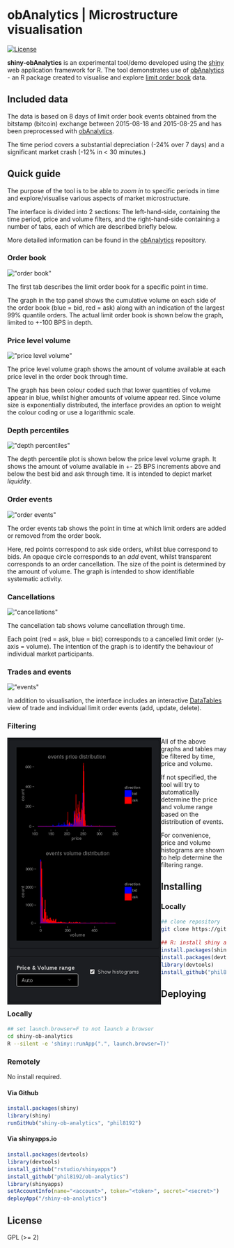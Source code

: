 # obAnalytics | Microstructure visualisation
[![License](http://img.shields.io/badge/license-GPL%20%28%3E=%202%29-brightgreen.svg?style=flat)](http://www.gnu.org/licenses/gpl-2.0.html)

__shiny-obAnalytics__ is an experimental tool/demo developed using the 
[shiny](https://github.com/rstudio/shiny) web application framework for R.
The tool demonstrates use of 
[obAnalytics](https://github.com/phil8192/ob-analytics) - an R package created 
to visualise and explore 
[limit order book](http://parasec.net/transmission/order-book-visualisation/) 
data. 

## Included data
The data is based on 8 days of limit order book events obtained from the 
bitstamp (bitcoin) exchange between 2015-08-18 and 2015-08-25 and has been 
preprocessed with [obAnalytics](https://github.com/phil8192/ob-analytics). 

The time period covers a substantial depreciation (-24% over 7 days) and a 
significant market crash (-12% in < 30 minutes.) 

## Quick guide

The purpose of the tool is to be able to _zoom in_ to specific periods in time
and explore/visualise various aspects of market microstructure. 

The interface is divided into 2 sections: The left-hand-side, containing the 
time period, price and volume filters, and the right-hand-side containing a 
number of tabs, each of which are described briefly below. 

More detailed information can be found in the 
[obAnalytics](https://github.com/phil8192/ob-analytics) repository.

### Order book
!["order book"](https://raw.githubusercontent.com/phil8192/shiny-ob-analytics/master/screens/order-book.png "order book")

The first tab describes the limit order book for a specific point in time. 

The graph in the top panel shows the cumulative volume on each side of the order 
book (blue = bid, red = ask) along with an indication of the largest 99% 
quantile orders. The actual limit order book is shown below the graph, limited
to +-100 BPS in depth.

### Price level volume
!["price level volume"](https://raw.githubusercontent.com/phil8192/shiny-ob-analytics/master/screens/price-level-volume.png "price level volume") 

The price level volume graph shows the amount of volume available at each price
level in the order book through time. 

The graph has been colour coded such that lower quantities of volume appear in 
blue, whilst higher amounts of volume appear red. Since volume size is 
exponentially distributed, the interface provides an option to weight the colour 
coding or use a logarithmic scale.

### Depth percentiles
!["depth percentiles"](https://raw.githubusercontent.com/phil8192/shiny-ob-analytics/master/screens/depth-percentiles.png "depth percentiles")

The depth percentile plot is shown below the price level volume graph. It shows
the amount of volume available in +- 25 BPS increments above and below the best
bid and ask through time. It is intended to depict market _liquidity_.

### Order events
!["order events"](https://raw.githubusercontent.com/phil8192/shiny-ob-analytics/master/screens/order-events.png "order events")

The order events tab shows the point in time at which limit orders are added or
removed from the order book. 

Here, red points correspond to ask side orders, whilst blue correspond to bids. 
An opaque circle corresponds to an _add_ event, whilst transparent corresponds 
to an order cancellation. The size of the point is determined by the amount of 
volume. The graph is intended to show identifiable systematic activity.

### Cancellations
!["cancellations"](https://raw.githubusercontent.com/phil8192/shiny-ob-analytics/master/screens/cancellations.png "cancellations")

The cancellation tab shows volume cancellation through time. 

Each point (red = ask, blue = bid) corresponds to a cancelled limit order 
(y-axis = volume). The intention of the graph is to identify the behaviour of 
individual market participants.

### Trades and events
!["events"](https://raw.githubusercontent.com/phil8192/shiny-ob-analytics/master/screens/events.png "events")

In addition to visualisation, the interface includes an interactive 
[DataTables](https://github.com/DataTables/DataTables) view of trade and 
individual limit order events (add, update, delete). 

### Filtering
<img style="float:left" src="screens/filtering.png" width="353" height="612" alt="filtering" label="filtering"/>

All of the above graphs and tables may be filtered by time, price and volume. 

If not specified, the tool will try to automatically determine the price and 
volume range based on the distribution of events. 

For convenience, price and volume histograms are shown to help determine the 
filtering range.

## Installing

### Locally

```bash
## clone repository
git clone https://github.com/phil8192/shiny-ob-analytics.git
```

```R
## R: install shiny and obAnalytics
install.packages(shiny)
install.packages(devtools)
library(devtools)
install_github("phil8192/ob-analytics")
```

## Deploying

### Locally

```bash
## set launch.browser=F to not launch a browser
cd shiny-ob-analytics
R --silent -e 'shiny::runApp(".", launch.browser=T)'
```

### Remotely
No install required.

#### Via Github

```R
install.packages(shiny)
library(shiny)
runGitHub("shiny-ob-analytics", "phil8192")
```

#### Via shinyapps.io

```R
install.packages(devtools)
library(devtools)
install_github("rstudio/shinyapps")
install_github("phil8192/ob-analytics")
library(shinyapps)
setAccountInfo(name="<account>", token="<token>", secret="<secret>")
deployApp("/shiny-ob-analytics")
```

## License

GPL (>= 2)


